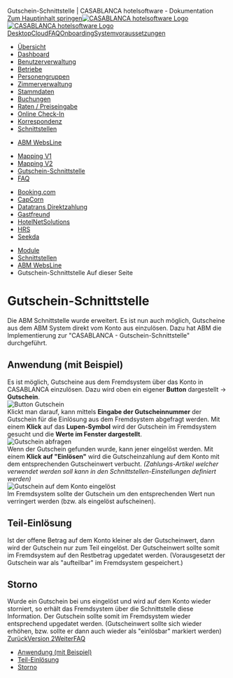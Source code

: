 Gutschein-Schnittstelle | CASABLANCA hotelsoftware - Dokumentation  
[Zum Hauptinhalt springen](https://docs.casablanca.at/cloud/interfaces/abm/voucher/#__docusaurus_skipToContent_fallback)[![CASABLANCA hotelsoftware Logo](https://docs.casablanca.at/img/logo.png) ![CASABLANCA hotelsoftware Logo](https://docs.casablanca.at/img/Casablanca_LOGO_2022_neg.png)](https://docs.casablanca.at/) [Desktop](https://docs.casablanca.at/desktop/desktop/)[Cloud](https://docs.casablanca.at/cloud/cloud_systems/)[FAQ](https://docs.casablanca.at/faq)[Onboarding](https://docs.casablanca.at/onboarding/fiscalization)[Systemvoraussetzungen](https://docs.casablanca.at/system_requirements)  
* [Übersicht](https://docs.casablanca.at/cloud/cloud_systems/)
* [Dashboard](https://docs.casablanca.at/cloud/dashboard/)
* [Benutzerverwaltung](https://docs.casablanca.at/cloud/user_management/)
* [Betriebe](https://docs.casablanca.at/cloud/company/)
* [Personengruppen](https://docs.casablanca.at/cloud/person_groups/)
* [Zimmerverwaltung](https://docs.casablanca.at/cloud/rooms/)
* [Stammdaten](https://docs.casablanca.at/cloud/main_data/)
* [Buchungen](https://docs.casablanca.at/cloud/bookings/)
* [Raten / Preiseingabe](https://docs.casablanca.at/cloud/raten/)
* [Online Check-In](https://docs.casablanca.at/cloud/online_checkin/)
* [Korrespondenz](https://docs.casablanca.at/cloud/online_corr/)
* [Schnittstellen](https://docs.casablanca.at/cloud/interfaces/)
+ [ABM WebsLine](https://docs.casablanca.at/cloud/interfaces/abm/)
- [Mapping V1](https://docs.casablanca.at/cloud/interfaces/abm/v1/)
- [Mapping V2](https://docs.casablanca.at/cloud/interfaces/abm/v2/)
- [Gutschein-Schnittstelle](https://docs.casablanca.at/cloud/interfaces/abm/voucher)
- [FAQ](https://docs.casablanca.at/cloud/interfaces/abm/faq)
+ [Booking.com](https://docs.casablanca.at/cloud/interfaces/bookingcom/)
+ [CapCorn](https://docs.casablanca.at/cloud/interfaces/capcorn/)
+ [Datatrans Direktzahlung](https://docs.casablanca.at/cloud/interfaces/datatrans/)
+ [Gastfreund](https://docs.casablanca.at/cloud/interfaces/gastfreund/)
+ [HotelNetSolutions](https://docs.casablanca.at/cloud/interfaces/hns/)
+ [HRS](https://docs.casablanca.at/cloud/interfaces/hrs/)
+ [Seekda](https://docs.casablanca.at/cloud/interfaces/seekda/)
* [Module](https://docs.casablanca.at/cloud/module/)  
* [Schnittstellen](https://docs.casablanca.at/cloud/interfaces/)
* [ABM WebsLine](https://docs.casablanca.at/cloud/interfaces/abm/)
* Gutschein-Schnittstelle
Auf dieser Seite

# Gutschein-Schnittstelle  
Die ABM Schnittstelle wurde erweitert. Es ist nun auch möglich, Gutscheine aus dem ABM System direkt vom Konto aus einzulösen. Dazu hat ABM die Implementierung zur "CASABLANCA - Gutschein-Schnittstelle" durchgeführt.

## Anwendung (mit Beispiel)[](https://docs.casablanca.at/cloud/interfaces/abm/voucher/#anwendung-mit-beispiel "Direkter Link zu Anwendung (mit Beispiel)")  
Es ist möglich, Gutscheine aus dem Fremdsystem über das Konto in CASABLANCA einzulösen. Dazu wird oben ein eigener **Button** dargestellt -> **Gutschein**.  
![Button Gutschein](https://docs.casablanca.at/assets/images/button_gutschein-69408a7ed4b2539019a09f5a59dc6d4b.png "Button Gutschein")  
Klickt man darauf, kann mittels **Eingabe der Gutscheinnummer** der Gutschein für die Einlösung aus dem Fremdsystem abgefragt werden. Mit einem **Klick** auf das **Lupen-Symbol** wird der Gutschein im Fremdsystem gesucht und die **Werte im Fenster dargestellt**.  
![Gutschein abfragen](https://docs.casablanca.at/assets/images/search_voucher-0eb210b87fecfdbee5b85feb6daf8d56.png "Gutschein abfragen")  
Wenn der Gutschein gefunden wurde, kann jener eingelöst werden. Mit einem **Klick auf "Einlösen"** wird die Gutscheinzahlung auf dem Konto mit dem entsprechenden Gutscheinwert verbucht. *(Zahlungs-Artikel welcher verwendet werden soll kann in den Schnittstellen-Einstellungen definiert werden)*  
![Gutschein auf dem Konto eingelöst](https://docs.casablanca.at/assets/images/redeem_voucher-9c5272b80e18e8735f2e83cd18e846c1.png "Gutschein auf dem Konto eingelöst")  
Im Fremdsystem sollte der Gutschein um den entsprechenden Wert nun verringert werden (bzw. als eingelöst aufscheinen).

## Teil-Einlösung[](https://docs.casablanca.at/cloud/interfaces/abm/voucher/#teil-einlösung "Direkter Link zu Teil-Einlösung")  
Ist der offene Betrag auf dem Konto kleiner als der Gutscheinwert, dann wird der Gutschein nur zum Teil eingelöst. Der Gutscheinwert sollte somit im Fremdsystem auf den Restbetrag upgedatet werden. (Vorausgesetzt der Gutschein war als "aufteilbar" im Fremdsystem gespeichert.)

## Storno[](https://docs.casablanca.at/cloud/interfaces/abm/voucher/#storno "Direkter Link zu Storno")  
Wurde ein Gutschein bei uns eingelöst und wird auf dem Konto wieder storniert, so erhält das Fremdsystem über die Schnittstelle diese Information.
Der Gutschein sollte somit im Fremdsystem wieder entsprechend upgedatet werden. (Gutscheinwert sollte sich wieder erhöhen, bzw. sollte er dann auch wieder als "einlösbar" markiert werden)  
[ZurückVersion 2](https://docs.casablanca.at/cloud/interfaces/abm/v2/)[WeiterFAQ](https://docs.casablanca.at/cloud/interfaces/abm/faq)  
* [Anwendung (mit Beispiel)](https://docs.casablanca.at/cloud/interfaces/abm/voucher/#anwendung-mit-beispiel)
* [Teil-Einlösung](https://docs.casablanca.at/cloud/interfaces/abm/voucher/#teil-einlösung)
* [Storno](https://docs.casablanca.at/cloud/interfaces/abm/voucher/#storno)